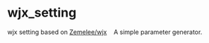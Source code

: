 # wjx_setting
wjx setting based on [Zemelee/wjx](https://github.com/Zemelee/wjx)   
A simple parameter generator.
